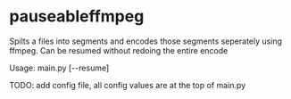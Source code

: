 # pauseableffmpeg
Spilts a files into segments and encodes those segments seperately using ffmpeg. Can be resumed without redoing the entire encode

Usage: main.py [--resume] <file>

TODO: add config file, all config values are at the top of main.py